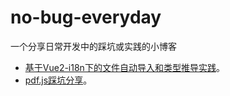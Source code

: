 # no-bug-everyday

一个分享日常开发中的踩坑或实践的小博客

- [基于Vue2-i18n下的文件自动导入和类型推导实践](/share/i18n.md)。
- [pdf.js踩坑分享](/bug/pdfjs.md)。

